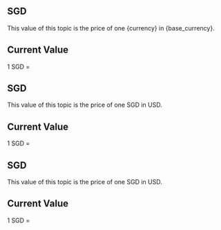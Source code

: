 ## SGD

This value of this topic is the price of one {currency} in {base_currency}.

## Current Value

1 SGD = <Topic topic="finance/stock-exchange/currency/SGD/USD" decimals="3" unit="USD"/>

## SGD

This value of this topic is the price of one SGD in USD.

## Current Value

1 SGD = <Topic topic="finance/stock-exchange/currency/SGD/USD" decimals="3" unit="USD"/>

## SGD

This value of this topic is the price of one SGD in USD.

## Current Value

1 SGD = <Topic topic="finance/stock-exchange/currency/SGD/USD" decimals="3" unit="USD"/>

